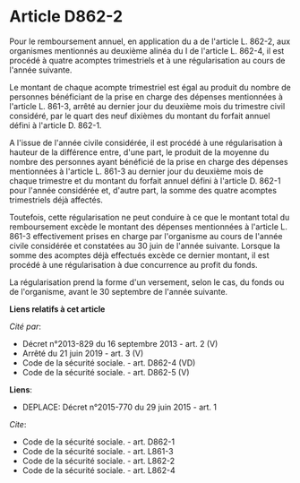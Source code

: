 # Article D862-2

Pour le remboursement annuel, en application du a de l'article L. 862-2, aux organismes mentionnés au deuxième alinéa du I de
l'article L. 862-4, il est procédé à quatre acomptes trimestriels et à une régularisation au cours de l'année suivante. 

Le montant de chaque acompte trimestriel est égal au produit du nombre de personnes bénéficiant de la prise en charge des
dépenses mentionnées à l'article L. 861-3, arrêté au dernier jour du deuxième mois du trimestre civil considéré, par le quart
des neuf dixièmes du montant du forfait annuel défini à l'article D. 862-1. 

A l'issue de l'année civile considérée, il est procédé à une régularisation à hauteur de la différence entre, d'une part, le
produit de la moyenne du nombre des personnes ayant bénéficié de la prise en charge des dépenses mentionnées à l'article L.
861-3 au dernier jour du deuxième mois de chaque trimestre et du montant du forfait annuel défini à l'article D. 862-1 pour
l'année considérée et, d'autre part, la somme des quatre acomptes trimestriels déjà affectés. 

Toutefois, cette régularisation ne peut conduire à ce que le montant total du remboursement excède le montant des dépenses
mentionnées à l'article L. 861-3 effectivement prises en charge par l'organisme au cours de l'année civile considérée et
constatées au 30 juin de l'année suivante. Lorsque la somme des acomptes déjà effectués excède ce dernier montant, il est
procédé à une régularisation à due concurrence au profit du fonds. 

La régularisation prend la forme d'un versement, selon le cas, du fonds ou de l'organisme, avant le 30 septembre de l'année
suivante.

**Liens relatifs à cet article**

_Cité par_:

  - Décret n°2013-829 du 16 septembre 2013 - art. 2 (V)
  - Arrêté du 21 juin 2019 - art. 3 (V)
  - Code de la sécurité sociale. - art. D862-4 (VD)
  - Code de la sécurité sociale. - art. D862-5 (V)

**Liens**:

  - DEPLACE: Décret n°2015-770 du 29 juin 2015 - art. 1

_Cite_:

  - Code de la sécurité sociale. - art. D862-1
  - Code de la sécurité sociale. - art. L861-3
  - Code de la sécurité sociale. - art. L862-2
  - Code de la sécurité sociale. - art. L862-4
